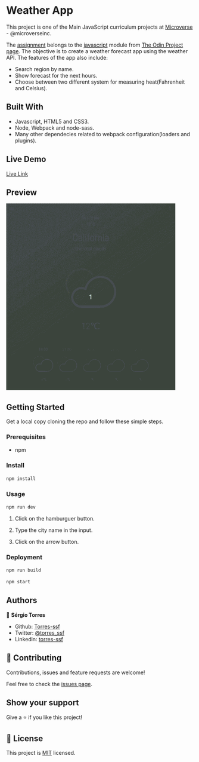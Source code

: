 # Weather App

This project is one of the Main JavaScript curriculum projects at [Microverse](https://https://www.microverse.org/) - @microverseinc.

The [assignment](https://www.theodinproject.com/courses/javascript/lessons/weather-app) belongs to the [javascript](https://www.theodinproject.com/courses/javascript) module from [The Odin Project page](https://www.theodinproject.com/home). The objective is to create a weather forecast app using the weather API. The features of the app also include:

- Search region by name.
- Show forecast for the next hours.
- Choose between two different system for measuring heat(Fahrenheit and Celsius).

## Built With

- Javascript, HTML5 and CSS3.
- Node, Webpack and node-sass.
- Many other dependecies related to webpack configuration(loaders and plugins).

## Live Demo

[Live Link](https://ssf-weatherapp.netlify.com/)

## Preview

![](./demo.gif)

## Getting Started

Get a local copy cloning the repo and follow these simple steps.

### Prerequisites

- npm

### Install

```bash
npm install
```

### Usage

```bash
npm run dev
```

1. Click on the hamburguer button.

2. Type the city name in the input.

3. Click on the arrow button.

### Deployment

```bash
npm run build
```

```bash
npm start
```

## Authors

👤 **Sérgio Torres**

- Github: [Torres-ssf](https://github.com/Torres-ssf)
- Twitter: [@torres_ssf](https://twitter.com/torres_ssf)
- Linkedin: [torres-ssf](https://www.linkedin.com/in/torres-ssf/)


## 🤝 Contributing

Contributions, issues and feature requests are welcome!

Feel free to check the [issues page](https://github.com/Torres-ssf/javascript-weather-app/issues).

## Show your support

Give a ⭐️ if you like this project!


## 📝 License

This project is [MIT](./LICENSE) licensed.